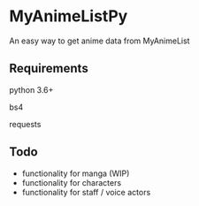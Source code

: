 # MyAnimeListPy
An easy way to get anime data from MyAnimeList

## Requirements
python 3.6+

bs4

requests

## Todo
- functionality for manga (WIP)
- functionality for characters
- functionality for staff / voice actors
